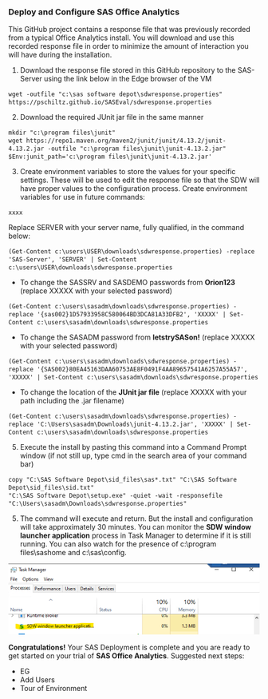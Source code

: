 ### Deploy and Configure SAS Office Analytics

This GitHub project contains a response file that was previously recorded from a typical Office Analytics install.  You will download and use this recorded response file in order to minimize the amount of interaction you will have during the installation.  

1.  Download the response file stored in this GitHub repository to the SAS-Server using the link below in the Edge browser of the VM
```
wget -outfile "c:\sas software depot\sdwresponse.properties" https://pschiltz.github.io/SASEval/sdwresponse.properties
```
2.  Download the required JUnit jar file in the same manner
```
mkdir "c:\program files\junit"
wget https://repo1.maven.org/maven2/junit/junit/4.13.2/junit-4.13.2.jar -outfile "c:\program files\junit\junit-4.13.2.jar"
$Env:junit_path='c:\program files\junit\junit-4.13.2.jar'
```
3.  Create environment variables to store the values for your specific settings.  These will be used to edit the response file so that the SDW will have proper values to the configuration process.
Create environment variables for use in future commands:
```
xxxx
```
Replace SERVER with your server name, fully qualified, in the command below:
```
(Get-Content c:\users\USER\downloads\sdwresponse.properties) -replace 'SAS-Server', 'SERVER' | Set-Content c:\users\USER\downloads\sdwresponse.properties
```
* To change the SASSRV and SASDEMO passwords from **Orion123** (replace XXXXX with your selected password)
```
(Get-Content c:\users\sasadm\downloads\sdwresponse.properties) -replace '{sas002}1D57933958C580064BD3DCA81A33DFB2', 'XXXXX' | Set-Content c:\users\sasadm\downloads\sdwresponse.properties

```
* To change the SASADM password from **letstrySASon!** (replace XXXXX with your selected password)
```
(Get-Content c:\users\sasadm\downloads\sdwresponse.properties) -replace '{SAS002}80EA45163DAA60753AE8F0491F4AA89657541A6257A55A57', 'XXXXX' | Set-Content c:\users\sasadm\downloads\sdwresponse.properties
```
* To change the location of the **JUnit jar file** (replace XXXXX with your path including the .jar filename)
```
(Get-Content c:\users\sasadm\downloads\sdwresponse.properties) -replace 'C:\Users\sasadm\Downloads\junit-4.13.2.jar', 'XXXXX' | Set-Content c:\users\sasadm\downloads\sdwresponse.properties
```
   
5.  Execute the install by pasting this command into a Command Prompt window (if not still up, type <kdb>cmd</kdb> in the search area of your command bar) 
```
copy "C:\SAS Software Depot\sid_files\sas*.txt" "C:\SAS Software Depot\sid_files\sid.txt"
"C:\SAS Software Depot\setup.exe" -quiet -wait -responsefile "C:\Users\sasadm\Downloads\sdwresponse.properties"
```
5.  The command will execute and return.  But the install and configuration will take approximately 30 minutes.  You can monitor the **SDW window launcher application** process in Task Manager to determine if it is still running.  You can also watch for the presence of c:\program files\sashome and c:\sas\config.
   
![](images/sdw.png)

**Congratulations!**  Your SAS Deployment is complete and you are ready to get started on your trial of **SAS Office Analytics**.
Suggested next steps:
* EG
* Add Users
* Tour of Environment
  

